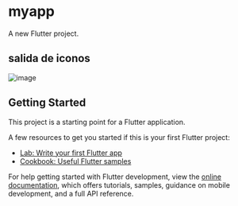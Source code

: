# myapp

A new Flutter project.
## salida de iconos
![image](https://github.com/user-attachments/assets/81eaae9e-08e6-4635-a116-6877b7ade590)

## Getting Started

This project is a starting point for a Flutter application.

A few resources to get you started if this is your first Flutter project:

- [Lab: Write your first Flutter app](https://docs.flutter.dev/get-started/codelab)
- [Cookbook: Useful Flutter samples](https://docs.flutter.dev/cookbook)

For help getting started with Flutter development, view the
[online documentation](https://docs.flutter.dev/), which offers tutorials,
samples, guidance on mobile development, and a full API reference.
